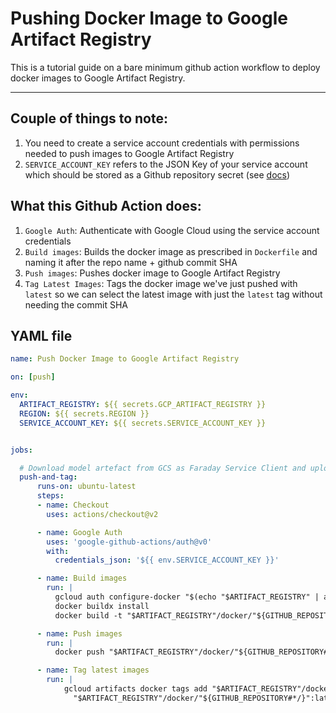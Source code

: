 # Pushing Docker Image to Google Artifact Registry
This is a tutorial guide on a bare minimum github action workflow to deploy docker images to Google Artifact Registry.

---

## Couple of things to note:
1. You need to create a service account credentials with permissions needed to push images to Google Artifact Registry
2. `SERVICE_ACCOUNT_KEY` refers to the JSON Key of your service account which should be stored as a Github repository secret (see [docs](https://cloud.google.com/iam/docs/creating-managing-service-account-keys))



## What this Github Action does:

1. `Google Auth`: Authenticate with Google Cloud using the service account credentials
2. `Build images`: Builds the docker image as prescribed in `Dockerfile` and naming it after the repo name + github commit SHA
3. `Push images`: Pushes docker image to Google Artifact Registry
4. `Tag Latest Images`: Tags the docker image we've just pushed with `latest` so we can select the latest image with just the `latest` tag without needing the commit SHA


## YAML file
```yaml
name: Push Docker Image to Google Artifact Registry

on: [push]

env:
  ARTIFACT_REGISTRY: ${{ secrets.GCP_ARTIFACT_REGISTRY }}
  REGION: ${{ secrets.REGION }}
  SERVICE_ACCOUNT_KEY: ${{ secrets.SERVICE_ACCOUNT_KEY }}


jobs:

  # Download model artefact from GCS as Faraday Service Client and upload to Github
  push-and-tag:
      runs-on: ubuntu-latest
      steps:
      - name: Checkout
        uses: actions/checkout@v2

      - name: Google Auth
        uses: 'google-github-actions/auth@v0'
        with:
          credentials_json: '${{ env.SERVICE_ACCOUNT_KEY }}'

      - name: Build images
        run: |
          gcloud auth configure-docker "$(echo "$ARTIFACT_REGISTRY" | awk -F/ '{print $1}')"
          docker buildx install
          docker build -t "$ARTIFACT_REGISTRY"/docker/"${GITHUB_REPOSITORY#*/}":"$GITHUB_SHA"

      - name: Push images
        run: |
          docker push "$ARTIFACT_REGISTRY"/docker/"${GITHUB_REPOSITORY#*/}":"$GITHUB_SHA"

      - name: Tag latest images
        run: |
            gcloud artifacts docker tags add "$ARTIFACT_REGISTRY"/docker/"${GITHUB_REPOSITORY#*/}":"$GITHUB_SHA" \
              "$ARTIFACT_REGISTRY"/docker/"${GITHUB_REPOSITORY#*/}":latest

```
